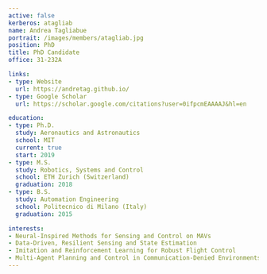 ```yaml
---
active: false
kerberos: atagliab
name: Andrea Tagliabue
portrait: /images/members/atagliab.jpg
position: PhD
title: PhD Candidate
office: 31-232A

links:
- type: Website
  url: https://andretag.github.io/
- type: Google Scholar
  url: https://scholar.google.com/citations?user=0ifpcmEAAAAJ&hl=en

education:
- type: Ph.D.
  study: Aeronautics and Astronautics
  school: MIT
  current: true
  start: 2019
- type: M.S.
  study: Robotics, Systems and Control
  school: ETH Zurich (Switzerland)
  graduation: 2018
- type: B.S.
  study: Automation Engineering
  school: Politecnico di Milano (Italy)
  graduation: 2015

interests: 
- Neural-Inspired Methods for Sensing and Control on MAVs
- Data-Driven, Resilient Sensing and State Estimation
- Imitation and Reinforcement Learning for Robust Flight Control
- Multi-Agent Planning and Control in Communication-Denied Environments
---
```

